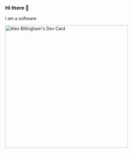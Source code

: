 ### Hi there 👋

I am a software

<!--
**TraitorXander/TraitorXander** is a ✨ _special_ ✨ repository because its `README.md` (this file) appears on your GitHub profile.

Here are some ideas to get you started:

- 🔭 I’m currently working on ...
- 🌱 I’m currently learning ...
- 👯 I’m looking to collaborate on ...
- 🤔 I’m looking for help with ...
- 💬 Ask me about ...
- 📫 How to reach me: ...
- 😄 Pronouns: ...
- ⚡ Fun fact: ...
-->

<a href="https://app.daily.dev/xander097"><img src="https://api.daily.dev/devcards/84bc54688e4c4c948e37f532ed570b65.png?r=daw" width="400" alt="Alex Billingham's Dev Card"/></a>
